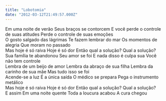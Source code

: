 ```yaml
---
title: "Lobotomia"
date: "2012-03-12T21:49:57.000Z"
---
```


Em uma noite de verão Seus braços se contorcem E você perde o controle de suas atitudes Perde o controle de suas emoções  
O gosto salgado das lágrimas Te fazem lembrar do mar Os momentos de alegria Que moram no passado  
Mas hoje é só raiva Hoje é só dor Então qual a solução? Qual a solução?  
Sua família te abandonou Seu amor se foi E nada disso é culpa sua Você não tem controle  
Lembra de um beijo de amor Lembra da abraço de sua filha Lembra da carinho de sua mãe Mas tudo isso se foi  
Acende-se a luz É a única saída O médico se prepara Pega o instrumento metálico  
Mas hoje é só raiva Hoje é só dor Então qual a solução? Qual a solução?  
E assim Em uma noite quente Toda a loucura acabou A cura chegou